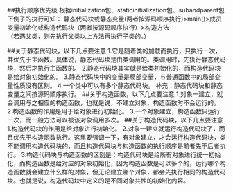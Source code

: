 ##执行顺序优先级
根据initialization包、staticinitialization包、subandparent包下例子的执行可知：
静态代码块或静态变量(两者按源码顺序执行)>main()>成员变量初始化或构造代码块（两者按源码顺序执行）>构造方法
<br>（若遇父类，则先执行父类以上方法再执行子类的。）

##关于静态代码块，以下几点要注意
1.它是随着类的加载而执行，只执行一次，并优先于主函数。具体说，静态代码块是由类调用的。类调用时，先执行静态代码块，然后才执行主函数的。
2.静态代码块其实就是给类初始化的，而构造代码块是给对象初始化的。
3.静态代码块中的变量是局部变量，与普通函数中的局部变量性质没有区别。
4.一个类中可以有多个静态代码块。
补充：静态代码块和静态变量之间按源码顺序执行。
##关于构造函数，以下几点要注意
1.对象一建立，就会调用与之相应的构造函数，也就是说，不建立对象，构造函数时不会运行的。
2.构造函数的作用是用于给对象进行初始化。
3.一个对象建立，构造函数只运行一次，而一般方法可以被该对象调用多次。
##关于构造代码块，以下几点要注意
1.构造代码块的作用是给对象进行初始化。
2.对象一建立就运行构造代码块了，而且优先于构造函数执行。这里要强调一下，有对象建立，才会运行构造代码块，类不能调用构造代码块的，而且构造代码块与构造函数的执行顺序是前者先于后者执行。
3.构造代码块与构造函数的区别是：构造代码块是给所有对象进行统一初始化，而构造函数是给对应的对象初始化，因为构造函数是可以多个的，运行哪个构造函数就会建立什么样的对象，但无论建立哪个对象，都会先执行相同的构造代码块。也就是说，构造代码块中定义的是不同对象共性的初始化内容。




